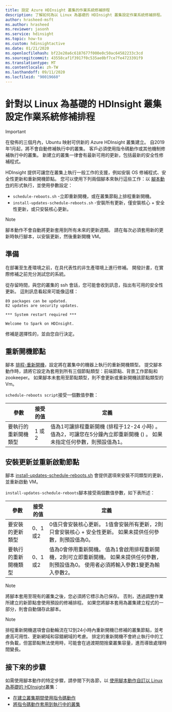 ```yaml
---
title: 設定 Azure HDInsight 叢集的作業系統修補排程
description: 了解如何為以 Linux 為基礎的 HDInsight 叢集設定作業系統修補排程。
author: hrasheed-msft
ms.author: hrasheed
ms.reviewer: jasonh
ms.service: hdinsight
ms.topic: how-to
ms.custom: hdinsightactive
ms.date: 01/21/2020
ms.openlocfilehash: bf22e20a6c6187677f000e0c50ac64582233c3cd
ms.sourcegitcommit: 43558caf1f3917f0c535ae0bf7ce7fe4723391f9
ms.translationtype: MT
ms.contentlocale: zh-TW
ms.lasthandoff: 09/11/2020
ms.locfileid: "90019660"
---
```

# <a name="configure-the-os-patching-schedule-for-linux-based-hdinsight-clusters"></a>針對以 Linux 為基礎的 HDInsight 叢集設定作業系統修補排程

> [!IMPORTANT]
> 在發佈的三個月內，Ubuntu 映射可供新的 Azure HDInsight 叢集建立。 自2019年1月起，將不會自動修補執行中的叢集。 客戶必須使用指令碼動作或其他機制修補執行中的叢集。 新建立的叢集一律會有最新可用的更新，包括最新的安全性修補程式。

HDInsight 提供可讓您在叢集上執行一般工作的支援，例如安裝 OS 修補程式、安全性更新和重新開機節點。 您可以使用下列兩個腳本來執行這些工作：以 [腳本動作](hdinsight-hadoop-customize-cluster-linux.md)的形式執行，並使用參數設定：

- `schedule-reboots.sh` -立即重新開機，或在叢集節點上排程重新開機。
- `install-updates-schedule-reboots.sh` -安裝所有更新，僅安裝核心 + 安全性更新，或只安裝核心更新。

> [!NOTE]  
> 腳本動作不會自動將更新套用到所有未來的更新週期。 請在每次必須套用新的更新時執行腳本，以安裝更新，然後重新開機 VM。

## <a name="preparation"></a>準備

在部署至生產環境之前，在具代表性的非生產環境上進行修補。 開發計畫，在實際修補之前充分測試您的系統。

從存留時間，與您的叢集的 ssh 會話，您可能會收到訊息，指出有可用的安全性更新。 這則訊息看起來可能像這樣：

```
89 packages can be updated.
82 updates are security updates.

*** System restart required ***

Welcome to Spark on HDInsight.

```

修補是選擇性的，並由您自行決定。

## <a name="restart-nodes"></a>重新開機節點
  
腳本 [排程-重新開機](https://hdiconfigactions.blob.core.windows.net/linuxospatchingrebootconfigv02/schedule-reboots.sh)，設定將在叢集中的機器上執行的重新開機類型。 提交腳本動作時，請將它設定為套用到所有三個節點類型：前端節點、背景工作節點和 zookeeper。 如果腳本未套用至節點類型，則不會更新或重新開機該節點類型的 Vm。

`schedule-reboots script`接受一個數值參數：

| 參數 | 接受的值 | 定義 |
| --- | --- | --- |
| 要執行的重新開機類型 | 1 或 2 | 值為1可讓排程重新開機 (排程于12-24 小時) 。 值為2，可讓您在5分鐘內立即重新開機 () 。 如果未指定任何參數，則預設值為1。 |  

## <a name="install-updates-and-restart-nodes"></a>安裝更新並重新啟動節點

腳本 [install-updates-schedule-reboots.sh](https://hdiconfigactions.blob.core.windows.net/linuxospatchingrebootconfigv02/install-updates-schedule-reboots.sh) 會提供選項來安裝不同類型的更新，並重新啟動 VM。

`install-updates-schedule-reboots`腳本接受兩個數值參數，如下表所述：

| 參數 | 接受的值 | 定義 |
| --- | --- | --- |
| 要安裝的更新類型 | 0、1或2 | 0值只會安裝核心更新。 1值會安裝所有更新，2則只會安裝核心 + 安全性更新。 如果未提供任何參數，則預設值為0。 |
| 要執行的重新開機類型 | 0、1或2 | 值為0會停用重新開機。 值為1會啟用排程重新開機，2則可立即重新開機。 如果未提供任何參數，則預設值為0。 使用者必須將輸入參數1變更為輸入參數2。 |

> [!NOTE]
> 將腳本套用至現有的叢集之後，您必須將它標示為已保存。 否則，透過調整作業所建立的新節點會使用預設的修補排程。 如果您將腳本套用為叢集建立程式的一部分，則會自動儲存此腳本。

> [!NOTE]
> 排程重新開機選項會自動輪流在12到24小時內重新開機已修補的叢集節點，並考慮高可用性、更新網域和容錯網域的考慮。 排定的重新開機不會終止執行中的工作負載，但當節點無法使用時，可能會在過渡期間捨棄叢集容量，進而導致處理時間變長。 

## <a name="next-steps"></a>接下來的步驟

如需使用腳本動作的特定步驟，請參閱下列各節，以 [使用腳本動作自訂以 Linux 為基礎的 HDInsight](hdinsight-hadoop-customize-cluster-linux.md)叢集：

- [在建立叢集期間使用指令碼動作](hdinsight-hadoop-customize-cluster-linux.md#script-action-during-cluster-creation)
- [將指令碼動作套用到執行中的叢集](hdinsight-hadoop-customize-cluster-linux.md#script-action-to-a-running-cluster)
